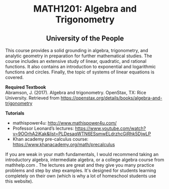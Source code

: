 <h1 align="center">MATH1201: Algebra and Trigonometry</h1>
<h2 align="center">University of the People</h2>

This course provides a solid grounding in algebra, trigonometry, and analytic geometry in preparation for further mathematical studies. The course includes an extensive study of linear, quadratic, and rational functions. It also contains an introduction to exponential and logarithmic functions and circles. Finally, the topic of systems of linear equations is covered. 
<br />

<strong>Required Textbook</strong> <br />
Abramson, J. (2017). Algebra and trigonometry. OpenStax, TX: Rice University. Retrieved from https://openstax.org/details/books/algebra-and-trigonometry 
<br />

<strong>Tutorials</strong>
- mathispower4u: http://www.mathispower4u.com/ 
- Professor Leonard’s lectures: https://www.youtube.com/watch?v=9OOrhA2iKak&list=PLDesaqWTN6ESsmwELdrzhcGiRhk5DjwLP 
- Khan academy pre-calculus course: https://www.khanacademy.org/math/precalculus 

If you are weak in your math fundamentals, I would recommend taking an introductory algebra, intermediate algebra, or a college algebra
course from mathhelp.com .  The lectures are great and they give you many practice problems and step by step examples. It's designed for
students learning completely on their own (which is why a lot of homeschool students use this website).
